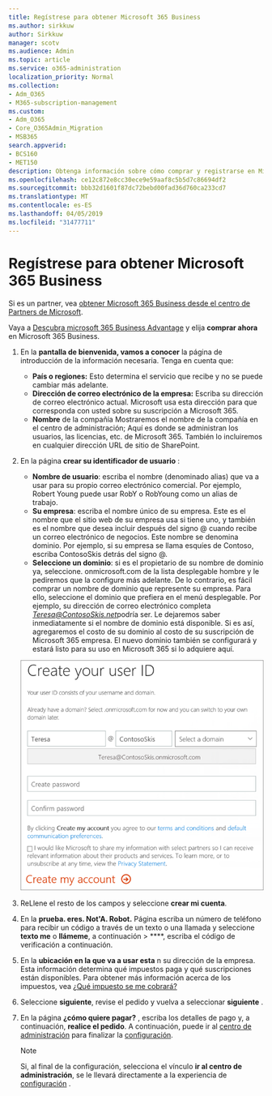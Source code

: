 ```yaml
---
title: Regístrese para obtener Microsoft 365 Business
ms.author: sirkkuw
author: Sirkkuw
manager: scotv
ms.audience: Admin
ms.topic: article
ms.service: o365-administration
localization_priority: Normal
ms.collection:
- Adm_O365
- M365-subscription-management
ms.custom:
- Adm_O365
- Core_O365Admin_Migration
- MSB365
search.appverid:
- BCS160
- MET150
description: Obtenga información sobre cómo comprar y registrarse en Microsoft 365 Business.
ms.openlocfilehash: ce12c872e8cc30ece9e59aaf8c5b5d7c86694df2
ms.sourcegitcommit: bbb32d1601f87dc72bebd00fad36d760ca233cd7
ms.translationtype: MT
ms.contentlocale: es-ES
ms.lasthandoff: 04/05/2019
ms.locfileid: "31477711"
---
```

# <a name="sign-up-for-microsoft-365-business"></a>Regístrese para obtener Microsoft 365 Business

Si es un partner, vea [obtener Microsoft 365 Business desde el centro de Partners de Microsoft](get-microsoft-365-business.md#get-microsoft-365-business-from-microsoft-partner-center).

Vaya a [Descubra microsoft 365 Business Advantage](https://www.microsoft.com/microsoft-365/business#pmg-cmp-desktop) y elija **comprar ahora** en Microsoft 365 Business.

1. En la **pantalla de bienvenida, vamos a conocer** la página de introducción de la información necesaria. Tenga en cuenta que:
 
    -  **País o regiones:** Esto determina el servicio que recibe y no se puede cambiar más adelante.
    - **Dirección de correo electrónico de la empresa:** Escriba su dirección de correo electrónico actual. Microsoft usa esta dirección para que corresponda con usted sobre su suscripción a Microsoft 365.
    - **Nombre** de la compañía Mostraremos el nombre de la compañía en el centro de administración; Aquí es donde se administran los usuarios, las licencias, etc. de Microsoft 365. También lo incluiremos en cualquier dirección URL de sitio de SharePoint.

2. En la página **crear su identificador de usuario** :

    - **Nombre de usuario**: escriba el nombre (denominado alias) que va a usar para su propio correo electrónico comercial. Por ejemplo, Robert Young puede usar RobY o RobYoung como un alias de trabajo.
    - **Su empresa**: escriba el nombre único de su empresa. Este es el nombre que el sitio web de su empresa usa si tiene uno, y también es el nombre que desea incluir después del signo @ cuando recibe un correo electrónico de negocios. Este nombre se denomina dominio. Por ejemplo, si su empresa se llama esquíes de Contoso, escriba ContosoSkis detrás del signo @.
    - **Seleccione un dominio**: si es el propietario de su nombre de dominio ya, seleccione. onmicrosoft.com de la lista desplegable hombre y le pediremos que la configure más adelante. De lo contrario, es fácil comprar un nombre de dominio que represente su empresa. Para ello, seleccione el dominio que prefiera en el menú desplegable. Por ejemplo, su dirección de correo electrónico completa *Teresa@ContosoSkis.net*podría ser. Le dejaremos saber inmediatamente si el nombre de dominio está disponible. Si es así, agregaremos el costo de su dominio al costo de su suscripción de Microsoft 365 empresa. El nuevo dominio también se configurará y estará listo para su uso en Microsoft 365 si lo adquiere aquí.
    
    ![Captura de pantalla de la página crear su identificador de usuario.](media/signinuserid.png)

3. ReLlene el resto de los campos y seleccione **crear mi cuenta**.
4. En la **prueba. eres. Not'A. Robot.** Página escriba un número de teléfono para recibir un código a través de un texto o una llamada y seleccione **texto me** o **llámeme**, a continuación \> ****, escriba el código de verificación a continuación.
5. En la **ubicación en la que va a usar esta** n su dirección de la empresa. Esta información determina qué impuestos paga y qué suscripciones están disponibles. Para obtener más información acerca de los impuestos, vea [¿Qué impuesto se me cobrará?](https://docs.microsoft.com/office365/admin/subscriptions-and-billing/what-tax-will-i-be-charged?view=o365-worldwide) 
1. Seleccione **siguiente**, revise el pedido y vuelva a seleccionar **siguiente** .
1. En la página **¿cómo quiere pagar?** , escriba los detalles de pago y, a continuación, **realice el pedido**.
    A continuación, puede ir al [centro de administración](https://docs.microsoft.com/en-us/office365/admin/subscriptions-and-billing/what-tax-will-i-be-charged?view=o365-worldwide) para finalizar la [configuración](set-up.md).

    > [!NOTE]
    > Si, al final de la configuración, selecciona el vínculo **ir al centro de administración**, se le llevará directamente a la experiencia de [configuración](set-up.md) .